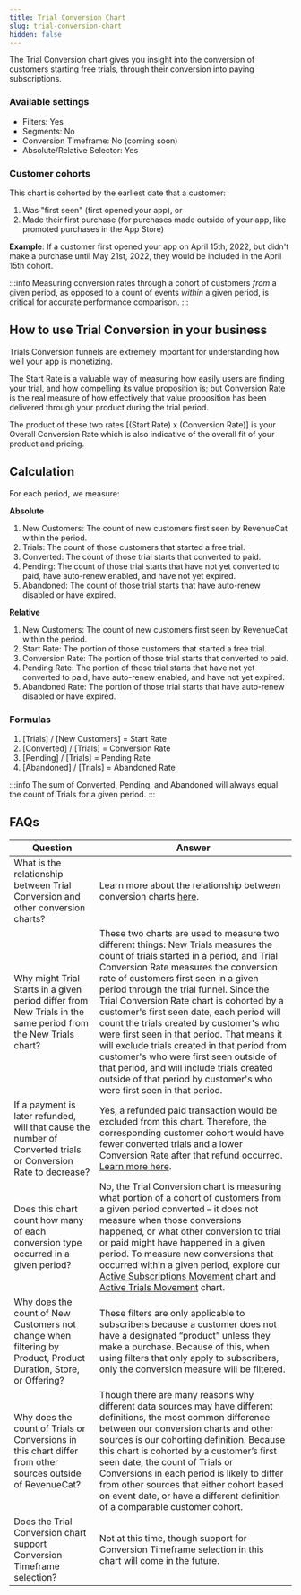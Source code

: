 ```yaml
---
title: Trial Conversion Chart
slug: trial-conversion-chart
hidden: false
---
```


The Trial Conversion chart gives you insight into the conversion of customers starting free trials, through their conversion into paying subscriptions.

### Available settings

- Filters: Yes
- Segments: No
- Conversion Timeframe: No (coming soon)
- Absolute/Relative Selector: Yes

### Customer cohorts

This chart is cohorted by the earliest date that a customer:

1. Was "first seen" (first opened your app), or
2. Made their first purchase (for purchases made outside of your app, like promoted purchases in the App Store)

**Example**: If a customer first opened your app on April 15th, 2022, but didn't make a purchase until May 21st, 2022, they would be included in the April 15th cohort.

:::info
Measuring conversion rates through a cohort of customers _from_ a given period, as opposed to a count of events _within_ a given period, is critical for accurate performance comparison.
:::

## How to use Trial Conversion in your business

Trials Conversion funnels are extremely important for understanding how well your app is monetizing.

The Start Rate is a valuable way of measuring how easily users are finding your trial, and how compelling its value proposition is; but Conversion Rate is the real measure of how effectively that value proposition has been delivered through your product during the trial period.

The product of these two rates [(Start Rate) x (Conversion Rate)] is your Overall Conversion Rate which is also indicative of the overall fit of your product and pricing.

## Calculation

For each period, we measure:

**Absolute**

1. New Customers: The count of new customers first seen by RevenueCat within the period.
2. Trials: The count of those customers that started a free trial.
3. Converted: The count of those trial starts that converted to paid.
4. Pending: The count of those trial starts that have not yet converted to paid, have auto-renew enabled, and have not yet expired.
5. Abandoned: The count of those trial starts that have auto-renew disabled or have expired.

**Relative**

1. New Customers: The count of new customers first seen by RevenueCat within the period.
2. Start Rate: The portion of those customers that started a free trial.
3. Conversion Rate: The portion of those trial starts that converted to paid.
4. Pending Rate: The portion of those trial starts that have not yet converted to paid, have auto-renew enabled, and have not yet expired.
5. Abandoned Rate: The portion of those trial starts that have auto-renew disabled or have expired.

### Formulas

1. [Trials] / [New Customers] = Start Rate
2. [Converted] / [Trials] = Conversion Rate
3. [Pending] / [Trials] = Pending Rate
4. [Abandoned] / [Trials] = Abandoned Rate

:::info
The sum of Converted, Pending, and Abandoned will always equal the count of Trials for a given period.
:::

## FAQs

| Question                                                                                                        | Answer                                                                                                                                                                                                                                                                                                                                                                                                                                                                                                                                                                                                                                                          |
| --------------------------------------------------------------------------------------------------------------- | --------------------------------------------------------------------------------------------------------------------------------------------------------------------------------------------------------------------------------------------------------------------------------------------------------------------------------------------------------------------------------------------------------------------------------------------------------------------------------------------------------------------------------------------------------------------------------------------------------------------------------------------------------------- |
| What is the relationship between Trial Conversion and other conversion charts?                                  | Learn more about the relationship between conversion charts [here](/dashboard-and-metrics/charts#understanding-conversion-rates).                                                                                                                                                                                                                                                                                                                                                                                                                                                                                                                               |
| Why might Trial Starts in a given period differ from New Trials in the same period from the New Trials chart?   | These two charts are used to measure two different things: New Trials measures the count of trials started in a period, and Trial Conversion Rate measures the conversion rate of customers first seen in a given period through the trial funnel. Since the Trial Conversion Rate chart is cohorted by a customer's first seen date, each period will count the trials created by customer's who were first seen in that period. That means it will exclude trials created in that period from customer's who were first seen outside of that period, and will include trials created outside of that period by customer's who were first seen in that period. |
| If a payment is later refunded, will that cause the number of Converted trials or Conversion Rate to decrease?  | Yes, a refunded paid transaction would be excluded from this chart. Therefore, the corresponding customer cohort would have fewer converted trials and a lower Conversion Rate after that refund occurred. [Learn more here](/dashboard-and-metrics/charts/refund-rate-chart).                                                                                                                                                                                                                                                                                                                                                                                  |
| Does this chart count how many of each conversion type occurred in a given period?                              | No, the Trial Conversion chart is measuring what portion of a cohort of customers from a given period converted – it does not measure when those conversions happened, or what other conversion to trial or paid might have happened in a given period. To measure new conversions that occurred within a given period, explore our [Active Subscriptions Movement](/dashboard-and-metrics/charts/active-subscriptions-movement-chart) chart and [Active Trials Movement](/dashboard-and-metrics/charts/active-trials-chart) chart.                                                                                                                             |
| Why does the count of New Customers not change when filtering by Product, Product Duration, Store, or Offering? | These filters are only applicable to subscribers because a customer does not have a designated “product” unless they make a purchase. Because of this, when using filters that only apply to subscribers, only the conversion measure will be filtered.                                                                                                                                                                                                                                                                                                                                                                                                         |
| Why does the count of Trials or Conversions in this chart differ from other sources outside of RevenueCat?      | Though there are many reasons why different data sources may have different definitions, the most common difference between our conversion charts and other sources is our cohorting definition. Because this chart is cohorted by a customer’s first seen date, the count of Trials or Conversions in each period is likely to differ from other sources that either cohort based on event date, or have a different definition of a comparable customer cohort.                                                                                                                                                                                               |
| Does the Trial Conversion chart support Conversion Timeframe selection?                                         | Not at this time, though support for Conversion Timeframe selection in this chart will come in the future.                                                                                                                                                                                                                                                                                                                                                                                                                                                                                                                                                      |
